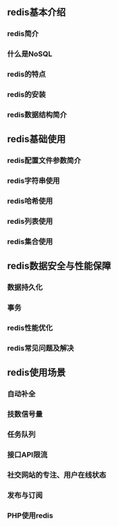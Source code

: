 ## redis基本介绍
### redis简介
### 什么是NoSQL
### redis的特点
### redis的安装
### redis数据结构简介

## redis基础使用
### redis配置文件参数简介
### redis字符串使用
### redis哈希使用
### redis列表使用
### redis集合使用

## redis数据安全与性能保障
### 数据持久化
### 事务
### redis性能优化
### redis常见问题及解决


## redis使用场景
### 自动补全
### 技数信号量
### 任务队列
### 接口API限流
### 社交网站的专注、用户在线状态
### 发布与订阅
### PHP使用redis